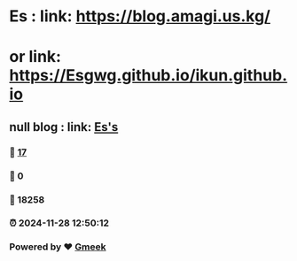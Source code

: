 # Es : link: https://blog.amagi.us.kg/
# or link: https://Esgwg.github.io/ikun.github.io 
## null blog : link: [Es's](https://eseses.us.kg/)
### :page_facing_up: [17](https://Esgwg.github.io/ikun.github.io/tag.html) 
### :speech_balloon: 0 
### :hibiscus: 18258 
### :alarm_clock: 2024-11-28 12:50:12 
### Powered by :heart: [Gmeek](https://github.com/Meekdai/Gmeek)
